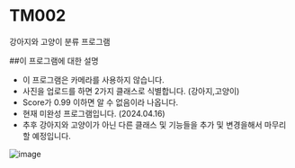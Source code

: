 # TM002
강아지와 고양이 분류 프로그램

##이 프로그램에 대한 설명

- 이 프로그램은 카메라를 사용하지 않습니다.
- 사진을 업로드를 하면 2가지 클래스로 식별합니다. (강아지,고양이)
- Score가 0.99 이하면 알 수 없음이라 나옵니다.
- 현재 미완성 프로그램입니다. (2024.04.16)
- 추후 강아지와 고양이가 아닌 다른 클래스 및 기능들을 추가 및 변경을해서 마무리 할 예정입니다.


![image](https://github.com/thsaudgh8/TM001/assets/165768655/5364bdcc-7ace-4611-9674-3f1bf90fea70)
